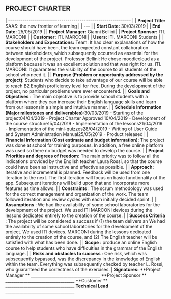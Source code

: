 ## PROJECT CHARTER

| ------------------------------------------------------------ |
| **Project Title:** SAAS: the new frontier of learning |
| --- |
| **Start Date:** 30/03/2019 | 
| **End Date:** 25/05/2019 |
| **Project Manager:** Gianni Bellini |
| **Project Sponsor:** ITI. MARCONI |
| **Customer:** ITI. MARCONI |
| **Users:** ITI. MARCONI Students |
| **Stakeholders and Expectations:** Team: It had clear explanations of how the course should have been, the team expected constant collaboration between stakeholders, which subsequently occurred as essential for the development of the project. Professor Bellini: He chose moodlecloud as a platform because it was an excellent solution and that was right for us. ITI. MARCONI: It guarantees the visibility of the course to all students of the school who need it. |
| **Purpose (Problem or opportunity addressed by the project)**: Students who decide to take advantage of our course will be able to reach B2 English proficiency level for free. During the development of the project, no particular problems were ever encountered. |
| **Goals and Objectives** : The main objective is to provide school students with a platform where they can increase their English language skills and learn from our lessonsin a simple and intuitive manner. |
| **Schedule Information (Major milestones and deliverables)**:30/03/2019 - Starting of the project04/04/2019 - Project Charter Approved 10/04/2019 - Development of the course structure15/04/2019 - Implementation of the lessons21/04/2019 - Implementation of the mini-quizzes28/04/2019 - Writing of User Guide and System Administration Manual25/05/2019 - Product released |
| **Financial Information (Cost estimate and budget information)**: The project was done at school for training purposes. In addition, a free online platform was used so there no budget was needed to develop the course. |
| **Project Priorities and degrees of freedom:** The main priority was to follow all the indications provided by the English teacher Laura Rossi, so that the course could have been as instructive and effective as possible. |
| **Approach:** Iterative and incremental is planned.  Feedback will be used from one iteration to the next.  The first iteration will focus on basic functionality of the app.  Subsequent iterations will build upon that and incorporate more features as time allows. |
| **Constraints** : The scrum methodology was used for the correct management and organization of the work. The team followed iteration and review cycles with each initially decided sprint. |
| **Assumptions** : We had the availability of some school laboratories for the development of the project. We used ITI MARCONI devices during the lessons dedicated entirely to the creation of the course.   |
| **Success Criteria** : The project will be considered a success if (1) the team delivers an We had the availability of some school laboratories for the development of the project. We used ITI devices. MARCONI during the lessons dedicated entirely to the creation of the course, and (2) The English teacher will be satisfied with what has been done. |
| **Scope** : produce an online English course to help students who have difficulties in the grammar of the English language. |
| **Risks and obstacles to success** :  One risk, which was subsequently bypassed, was the discrepancy in the knowledge of English within the team. Everything was subsequently checked by teacher L. Rossi, who guaranteed the correctness of the exercises. |
**Signatures:** 
**Project Manager ** \_\_\_\_\_\_\_\_\_\_\_\_\_\_\_\_\_\_\_\_\_\_\_\_\_\_\_\_\_\_\_\_\_\_
**Project Sponsor ** \_\_\_\_\_\_\_\_\_\_\_\_\_\_\_\_\_\_\_\_\_\_\_\_\_\_\_\_\_\_\_\_\_\_
**Customer ** \_\_\_\_\_\_\_\_\_\_\_\_\_\_\_\_\_\_\_\_\_\_\_\_\_\_\_\_\_\_\_\_\_\_
**Technical Lead** \_\_\_\_\_\_\_\_\_\_\_\_\_\_\_\_\_\_\_\_\_\_\_\_\_\_\_\_\_\_\_\_\_\_
